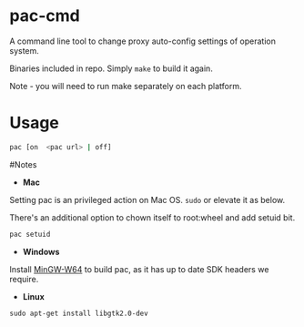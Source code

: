# pac-cmd

A command line tool to change proxy auto-config settings of operation system.

Binaries included in repo. Simply `make` to build it again.

Note - you will need to run make separately on each platform.

# Usage

```sh
pac [on  <pac url> | off]
```

#Notes

*  **Mac**
  
Setting pac is an privileged action on Mac OS. `sudo` or elevate it as below.

There's an additional option to chown itself to root:wheel and add setuid bit.

```sh
pac setuid
```

*  **Windows**

Install [MinGW-W64](http://sourceforge.net/projects/mingw-w64) to build pac, as it has up to date SDK headers we require.

*  **Linux**

`sudo apt-get install libgtk2.0-dev`